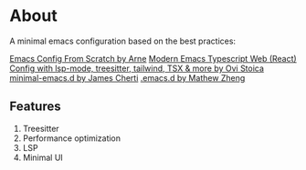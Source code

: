# About

A minimal emacs configuration based on the best practices:

[Emacs Config From Scratch by Arne](https://arne.me/blog/emacs-from-scratch-part-one-foundations)
[Modern Emacs Typescript Web (React) Config with lsp-mode, treesitter, tailwind, TSX & more by  Ovi Stoica](https://www.ovistoica.com/blog/2024-7-05-modern-emacs-typescript-web-tsx-config#orgc542f94)
[minimal-emacs.d by  James Cherti](https://github.com/jamescherti/minimal-emacs.d)
[.emacs.d  by Mathew Zheng](https://github.com/MatthewZMD/.emacs.d)

## Features

1. Treesitter
2. Performance optimization
3. LSP
4. Minimal UI
